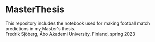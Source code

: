 # MasterThesis

This repository includes the notebook used for making football match predictions in my Master's thesis.  
Fredrik Sjöberg, Åbo Akademi University, Finland, spring 2023
